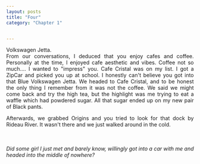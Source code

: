 ```yaml
---
layout: posts
title: "Four"
category: "Chapter 1"


---
```

<style>
body {
text-align: justify}
</style>

Volkswagen Jetta. 
<br>
From our conversations, I deduced that you enjoy cafes and coffee. Personally at the time, I enjoyed cafe aesthetic and vibes. Coffee not so much.... I wanted to "impress" you. Cafe Cristal was on my list. I got a ZipCar and picked you up at school. I honestly can't believe you got into that Blue Volkswagen Jetta. We headed to Cafe Cristal, and to be honest the only thing I remember from it was not the coffee. We said we might come back and try the high tea, but the highlight was me trying to eat a waffle which had powdered sugar. All that sugar ended up on my new pair of Black pants. 

Afterwards, we grabbed Origins and you tried to look for that dock by Rideau River. It wasn't there and we just walked around in the cold.

<br><br>
*Did some girl I just met and barely know, willingly got into a car with me and headed into the middle of nowhere?*